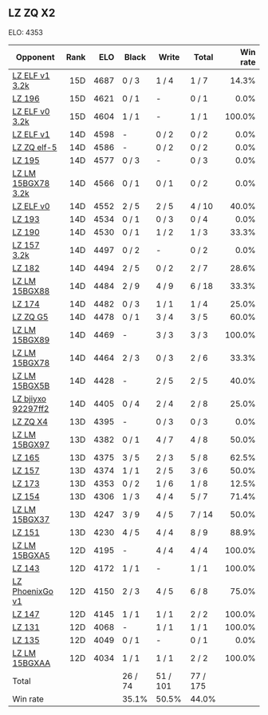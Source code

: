 ## LZ ZQ X2 ##

ELO: 4353

Opponent | Rank | ELO | Black | Write | Total | Win rate
---------|-----:|----:|-------|-------|-------|-------:
[LZ ELF v1 3.2k](LZ%20ELF%20v1%203.2k.md) | 15D | 4687 | 0 / 3 | 1 / 4 | 1 / 7 | 14.3%
[LZ 196](LZ%20196.md) | 15D | 4621 | 0 / 1 | - | 0 / 1 | 0.0%
[LZ ELF v0 3.2k](LZ%20ELF%20v0%203.2k.md) | 15D | 4604 | 1 / 1 | - | 1 / 1 | 100.0%
[LZ ELF v1](LZ%20ELF%20v1.md) | 14D | 4598 | - | 0 / 2 | 0 / 2 | 0.0%
[LZ ZQ elf-5](LZ%20ZQ%20elf-5.md) | 14D | 4586 | - | 0 / 2 | 0 / 2 | 0.0%
[LZ 195](LZ%20195.md) | 14D | 4577 | 0 / 3 | - | 0 / 3 | 0.0%
[LZ LM 15BGX78 3.2k](LZ%20LM%2015BGX78%203.2k.md) | 14D | 4566 | 0 / 1 | 0 / 1 | 0 / 2 | 0.0%
[LZ ELF v0](LZ%20ELF%20v0.md) | 14D | 4552 | 2 / 5 | 2 / 5 | 4 / 10 | 40.0%
[LZ 193](LZ%20193.md) | 14D | 4534 | 0 / 1 | 0 / 3 | 0 / 4 | 0.0%
[LZ 190](LZ%20190.md) | 14D | 4530 | 0 / 1 | 1 / 2 | 1 / 3 | 33.3%
[LZ 157 3.2k](LZ%20157%203.2k.md) | 14D | 4497 | 0 / 2 | - | 0 / 2 | 0.0%
[LZ 182](LZ%20182.md) | 14D | 4494 | 2 / 5 | 0 / 2 | 2 / 7 | 28.6%
[LZ LM 15BGX88](LZ%20LM%2015BGX88.md) | 14D | 4484 | 2 / 9 | 4 / 9 | 6 / 18 | 33.3%
[LZ 174](LZ%20174.md) | 14D | 4482 | 0 / 3 | 1 / 1 | 1 / 4 | 25.0%
[LZ ZQ G5](LZ%20ZQ%20G5.md) | 14D | 4478 | 0 / 1 | 3 / 4 | 3 / 5 | 60.0%
[LZ LM 15BGX89](LZ%20LM%2015BGX89.md) | 14D | 4469 | - | 3 / 3 | 3 / 3 | 100.0%
[LZ LM 15BGX78](LZ%20LM%2015BGX78.md) | 14D | 4464 | 2 / 3 | 0 / 3 | 2 / 6 | 33.3%
[LZ LM 15BGX5B](LZ%20LM%2015BGX5B.md) | 14D | 4428 | - | 2 / 5 | 2 / 5 | 40.0%
[LZ bjiyxo 92297ff2](LZ%20bjiyxo%2092297ff2.md) | 14D | 4405 | 0 / 4 | 2 / 4 | 2 / 8 | 25.0%
[LZ ZQ X4](LZ%20ZQ%20X4.md) | 13D | 4395 | - | 0 / 3 | 0 / 3 | 0.0%
[LZ LM 15BGX97](LZ%20LM%2015BGX97.md) | 13D | 4382 | 0 / 1 | 4 / 7 | 4 / 8 | 50.0%
[LZ 165](LZ%20165.md) | 13D | 4375 | 3 / 5 | 2 / 3 | 5 / 8 | 62.5%
[LZ 157](LZ%20157.md) | 13D | 4374 | 1 / 1 | 2 / 5 | 3 / 6 | 50.0%
[LZ 173](LZ%20173.md) | 13D | 4353 | 0 / 2 | 1 / 6 | 1 / 8 | 12.5%
[LZ 154](LZ%20154.md) | 13D | 4306 | 1 / 3 | 4 / 4 | 5 / 7 | 71.4%
[LZ LM 15BGX37](LZ%20LM%2015BGX37.md) | 13D | 4247 | 3 / 9 | 4 / 5 | 7 / 14 | 50.0%
[LZ 151](LZ%20151.md) | 13D | 4230 | 4 / 5 | 4 / 4 | 8 / 9 | 88.9%
[LZ LM 15BGXA5](LZ%20LM%2015BGXA5.md) | 12D | 4195 | - | 4 / 4 | 4 / 4 | 100.0%
[LZ 143](LZ%20143.md) | 12D | 4172 | 1 / 1 | - | 1 / 1 | 100.0%
[LZ PhoenixGo v1](LZ%20PhoenixGo%20v1.md) | 12D | 4150 | 2 / 3 | 4 / 5 | 6 / 8 | 75.0%
[LZ 147](LZ%20147.md) | 12D | 4145 | 1 / 1 | 1 / 1 | 2 / 2 | 100.0%
[LZ 131](LZ%20131.md) | 12D | 4068 | - | 1 / 1 | 1 / 1 | 100.0%
[LZ 135](LZ%20135.md) | 12D | 4049 | 0 / 1 | - | 0 / 1 | 0.0%
[LZ LM 15BGXAA](LZ%20LM%2015BGXAA.md) | 12D | 4034 | 1 / 1 | 1 / 1 | 2 / 2 | 100.0%
Total | | | 26 / 74 | 51 / 101 | 77 / 175 | 
Win rate| | | 35.1% | 50.5% | 44.0% | 
